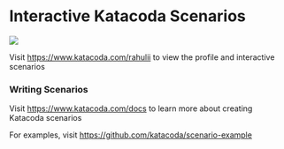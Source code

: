 # Interactive Katacoda Scenarios

[![](http://shields.katacoda.com/katacoda/rahulii/count.svg)](https://www.katacoda.com/rahulii "Get your profile on Katacoda.com")

Visit https://www.katacoda.com/rahulii to view the profile and interactive scenarios

### Writing Scenarios
Visit https://www.katacoda.com/docs to learn more about creating Katacoda scenarios

For examples, visit https://github.com/katacoda/scenario-example
